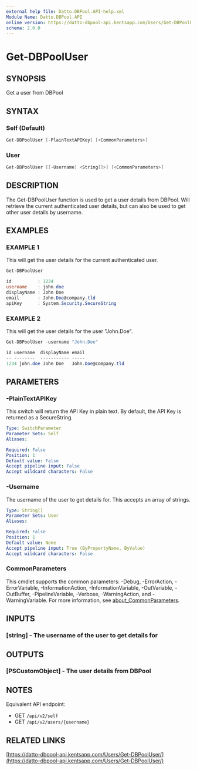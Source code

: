 ```yaml
---
external help file: Datto.DBPool.API-help.xml
Module Name: Datto.DBPool.API
online version: https://datto-dbpool-api.kentsapp.com/Users/Get-DBPoolUser/
schema: 2.0.0
---
```


# Get-DBPoolUser

## SYNOPSIS

Get a user from DBPool

## SYNTAX

### Self (Default)

```PowerShell
Get-DBPoolUser [-PlainTextAPIKey] [<CommonParameters>]
```

### User

```PowerShell
Get-DBPoolUser [[-Username] <String[]>] [<CommonParameters>]
```

## DESCRIPTION

The Get-DBPoolUser function is used to get a user details from DBPool.
Will retrieve the current authenticated user details, but can also be used to get other user details by username.

## EXAMPLES

### EXAMPLE 1

This will get the user details for the current authenticated user.

```PowerShell
Get-DBPoolUser
```

```PowerShell
id          : 1234
username    : john.doe
displayName : John Doe
email       : John.Doe@company.tld
apiKey      : System.Security.SecureString
```

### EXAMPLE 2

This will get the user details for the user "John.Doe".

```PowerShell
Get-DBPoolUser -username "John.Doe"
```

```PowerShell
id username  displayName email
-- --------  ----------- -----
1234 john.doe John Doe   John.Doe@company.tld
```

## PARAMETERS

### -PlainTextAPIKey

This switch will return the API Key in plain text.
By default, the API Key is returned as a SecureString.

```yaml
Type: SwitchParameter
Parameter Sets: Self
Aliases:

Required: False
Position: 1
Default value: False
Accept pipeline input: False
Accept wildcard characters: False
```

### -Username

The username of the user to get details for.
This accepts an array of strings.

```yaml
Type: String[]
Parameter Sets: User
Aliases:

Required: False
Position: 1
Default value: None
Accept pipeline input: True (ByPropertyName, ByValue)
Accept wildcard characters: False
```

### CommonParameters

This cmdlet supports the common parameters: -Debug, -ErrorAction, -ErrorVariable, -InformationAction, -InformationVariable, -OutVariable, -OutBuffer, -PipelineVariable, -Verbose, -WarningAction, and -WarningVariable. For more information, see [about_CommonParameters](http://go.microsoft.com/fwlink/?LinkID=113216).

## INPUTS

### [string] - The username of the user to get details for

## OUTPUTS

### [PSCustomObject] - The user details from DBPool

## NOTES

Equivalent API endpoint:

- GET `/api/v2/self`
- GET `/api/v2/users/{username}`

## RELATED LINKS

[https://datto-dbpool-api.kentsapp.com/Users/Get-DBPoolUser/](https://datto-dbpool-api.kentsapp.com/Users/Get-DBPoolUser/)
